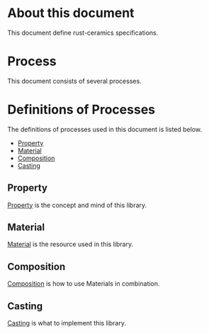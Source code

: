 # About this document
This document define rust-ceramics specifications.

# Process
This document consists of several processes.

# Definitions of Processes
The definitions of processes used in this document is listed below.

- [Property](#property)
- [Material](#material)
- [Composition](#composition)
- [Casting](#casting)

## <a name="property">Property
[Property](/properties) is the concept and mind of this library.

## <a name="material">Material
[Material](/materials) is the resource used in this library.

## <a name="composition">Composition
[Composition](/compositions) is how to use Materials in combination.

## <a name="casting">Casting
[Casting](/castings) is what to implement this library.

